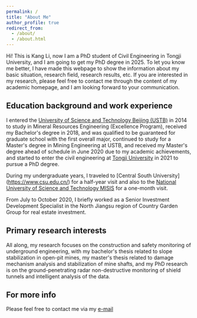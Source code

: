 ```yaml
---
permalink: /
title: "About Me"
author_profile: true
redirect_from: 
  - /about/
  - /about.html
---
```


Hi! This is Kang Li, now I am a PhD student of Civil Engineering in Tongji University, and I am going to get my PhD degree in 2025. To let you know me better, I have made this webpage to show the information about my basic situation, research field, research results, etc. If you are interested in my research, please feel free to contact me through the content of my academic homepage, and I am looking forward to your communication.

Education background and work experience
------
I entered the [University of Science and Technology Beijing (USTB)](https://www.ustb.edu.cn/) in 2014 to study in Mineral Resources Engineering (Excellence Program), received my Bachelor's degree in 2018, and was qualified to be guaranteed for graduate school with the first overall major, continued to study for a Master's degree in Mining Engineering at USTB, and received my Master's degree ahead of schedule in June 2020 due to my academic achievements, and started to enter the civil engineering at [Tongji University](https://www.tongji.edu.cn/) in 2021 to pursue a PhD degree. 

During my undergraduate years, I traveled to [Central South University] (https://www.csu.edu.cn/) for a half-year visit and also to the [National University of Science and Technology MISIS](https://misis.ru/) for a one-month visit.

From July to October 2020, I briefly worked as a Senior Investment Development Specialist in the North Jiangsu region of Country Garden Group for real estate investment.

Primary research interests
------
All along, my research focuses on the construction and safety monitoring of underground engineering, with my bachelor's thesis related to slope stabilization in open-pit mines, my master's thesis related to damage mechanism analysis and stabilization of mine shafts, and my PhD research is on the ground-penetrating radar non-destructive monitoring of shield tunnels and intelligent analysis of the data.

For more info
------
Please feel free to contact me via my [e-mail](kaangli@outlook.com)
